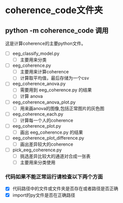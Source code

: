  # coherence_code文件夹
 ## python -m coherence_code 调用
这是计算coherence的主要python文件。
- [ ] eeg_classify_model.py
  - [ ] 主要用来分类
- [ ] eeg_coherence.py
  - [ ] 主要用来计算coherence
  - [ ] 计算取平均值，最后存储为一个csv
- [ ] eeg_coherence_anova.py
  - [ ] 需要用到 eeg_coherence.py 的结果
  - [ ] 计算 anova
 - [ ] eeg_coherence_anova_plot.py
    - [ ] 用来画anova的图像,包括正常图片的灰色图
 - [ ] eeg_coherence_each.py
    - [ ] 计算每一个人的coherence
 - [ ] eeg_coherence_plot.py
    - [ ] 画出 eeg_coherence.py 的结果
 - [ ] eeg_coherence_plot_difference.py
    - [ ] 画出差异较大的coherence
 - [ ] pick_eeg_coherence.py
    - [ ] 挑选差异比较大的通道对合成一张表
    - [ ] 主要用来分类使用

### 代码如果不能正常运行请检查以下两个方面

- [x] 代码路径中的文件或文件夹是否存在或者路径是否正确
- [x] import的py文件是否在正确路径
